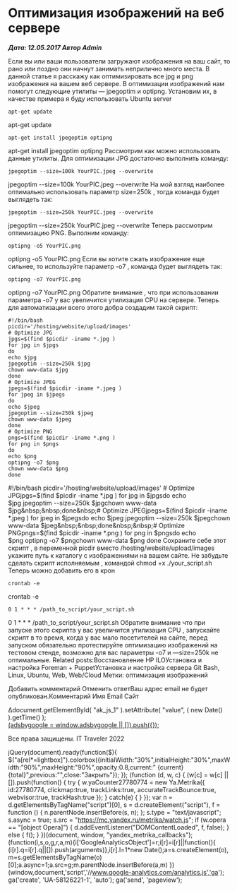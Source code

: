 # Оптимизация изображений на веб сервере                	  
***Дата: 12.05.2017 Автор Admin***

Если вы или ваши пользователи загружают изображения на ваш сайт, то рано или поздно они начнут занимать неприлично много места.
В данной статье я расскажу как оптимизировать все jpg и png изображения на вашем веб сервере. 
В оптимизации изображений нам помогут следующие утилиты &#8212; jpegoptim и optipng.
Установим их, в качестве примера я буду использовать Ubuntu server
```
apt-get update
```
apt-get update
```
apt-get install jpegoptim optipng
```
apt-get install jpegoptim optipng
Рассмотрим как можно использовать данные утилиты.
Для оптимизации JPG достаточно выполнить команду:
```
jpegoptim --size=100k YourPIC.jpeg --overwrite
```
jpegoptim --size=100k YourPIC.jpeg --overwrite
На мой взгляд наиболее оптимально использовать параметр size=250k , тогда команда будет выглядеть так:
```
jpegoptim --size=250k YourPIC.jpeg --overwrite
```
jpegoptim --size=250k YourPIC.jpeg --overwrite
Теперь рассмотрим оптимизацию PNG.
Выполним команду:
```
optipng -o5 YourPIC.png
```
optipng -o5 YourPIC.png
Если вы хотите сжать изображение еще сильнее, то используйте параметр -o7 , команда будет выглядеть так:
```
optipng -o7 YourPIC.png
```
optipng -o7 YourPIC.png
Обратите внимание , что при использовании параметра -o7 у вас увеличится утилизация CPU на сервере.
Теперь для автоматизации всего этого добра создадим такой скрипт:
```
#!/bin/bash
picdir='/hosting/website/upload/images'
# Optimize JPG
jpgs=$(find $picdir -iname *.jpg )
for jpg in $jpgs
do
echo $jpg
jpegoptim --size=250k $jpg
chown www-data $jpg
done
# Optimize JPEG
jpegs=$(find $picdir -iname *.jpeg )
for jpeg in $jpegs
do
echo $jpeg
jpegoptim --size=250k $jpeg
chown www-data $jpeg
done
# Optimize PNG
pngs=$(find $picdir -iname *.png )
for png in $pngs
do
echo $png
optipng -o7 $png
chown www-data $png
done
```
#!/bin/bash&nbsp;picdir='/hosting/website/upload/images'&nbsp;# Optimize JPGjpgs=$(find $picdir -iname *.jpg )&nbsp;for jpg in $jpgsdo&nbsp;echo $jpg&nbsp;jpegoptim --size=250k $jpgchown www-data $jpg&nbsp;&nbsp;done&nbsp;# Optimize JPEGjpegs=$(find $picdir -iname *.jpeg )&nbsp;for jpeg in $jpegsdo&nbsp;echo $jpeg&nbsp;jpegoptim --size=250k $jpegchown www-data $jpeg&nbsp;&nbsp;done&nbsp;&nbsp;# Optimize PNGpngs=$(find $picdir -iname *.png )&nbsp;for png in $pngsdo&nbsp;echo $png&nbsp;optipng -o7 $pngchown www-data $png&nbsp;done
Сохраните себе этот скрипт , в переменной picdir вместо /hosting/website/upload/images укажите путь к каталогу с изображениями на вашем сайте.
Не забудьте сделать скрипт исполняемым , командой chmod +x ./your_script.sh
Теперь можно добавить его в крон
```
crontab -e
```
crontab -e
```
0 1 * * * /path_to_script/your_script.sh
```
0 1 * * * /path_to_script/your_script.sh
Обратите внимание что при запуске этого скрипта у вас увеличится утилизация CPU , запускайте скрипт в то время, когда у вас мало посетителей на сайте, перед запуском обязательно протестируйте оптимизацию изображений на тестовом стенде, возможно для вас параметры -o7 и &#8212;size=250k не оптимальные.
Related posts:Восстановление HP ILOУстановка и настройка Foreman + PuppetУстановка и настройка сервера Git
 Bash, Linux, Ubuntu, Web, Web/Cloud 
 Метки: оптимизация изображений  
                        
Добавить комментарий Отменить ответВаш адрес email не будет опубликован.Комментарий Имя 
Email 
Сайт 
 
&#916;document.getElementById( "ak_js_1" ).setAttribute( "value", ( new Date() ).getTime() );	
<ins class="adsbygoogle"
style="display:block"
data-ad-client="ca-pub-1890562251101921"
data-ad-slot="9117958896"
data-ad-format="auto">
(adsbygoogle = window.adsbygoogle || []).push({});
  
Все права защищены. IT Traveler 2022 
                            
jQuery(document).ready(function($){
$("a[rel*=lightbox]").colorbox({initialWidth:"30%",initialHeight:"30%",maxWidth:"90%",maxHeight:"90%",opacity:0.8,current:" {current}  {total}",previous:"",close:"Закрыть"});
});
(function (d, w, c) {
(w[c] = w[c] || []).push(function() {
try {
w.yaCounter27780774 = new Ya.Metrika({
id:27780774,
clickmap:true,
trackLinks:true,
accurateTrackBounce:true,
webvisor:true,
trackHash:true
});
} catch(e) { }
});
var n = d.getElementsByTagName("script")[0],
s = d.createElement("script"),
f = function () { n.parentNode.insertBefore(s, n); };
s.type = "text/javascript";
s.async = true;
s.src = "https://mc.yandex.ru/metrika/watch.js";
if (w.opera == "[object Opera]") {
d.addEventListener("DOMContentLoaded", f, false);
} else { f(); }
})(document, window, "yandex_metrika_callbacks");
(function(i,s,o,g,r,a,m){i['GoogleAnalyticsObject']=r;i[r]=i[r]||function(){
(i[r].q=i[r].q||[]).push(arguments)},i[r].l=1*new Date();a=s.createElement(o),
m=s.getElementsByTagName(o)[0];a.async=1;a.src=g;m.parentNode.insertBefore(a,m)
})(window,document,'script','//www.google-analytics.com/analytics.js','ga');
ga('create', 'UA-58126221-1', 'auto');
ga('send', 'pageview');
